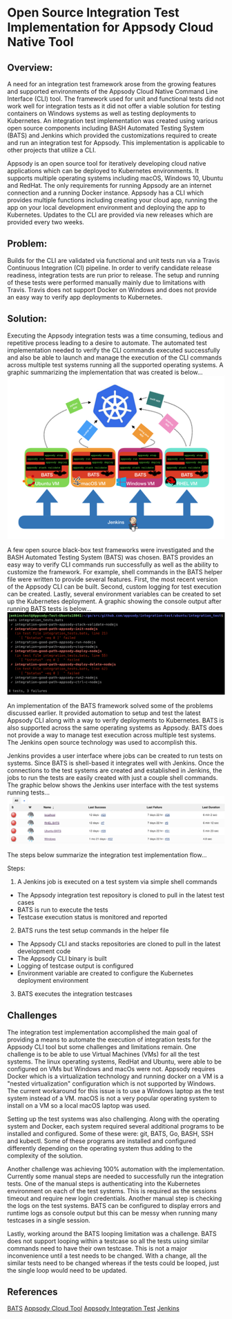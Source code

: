 # Open Source Integration Test Implementation for Appsody Cloud Native Tool
## Overview:
A need for an integration test framework arose from the growing features and supported environments of the Appsody Cloud Native Command Line Interface (CLI) tool. The framework used for unit and functional tests did not work well for integration tests as it did not offer a viable solution for testing containers on Windows systems as well as testing deployments to Kubernetes. An integration test implementation was created using various open source components including BASH Automated Testing System (BATS) and Jenkins which provided the customizations required to create and run an integration test for Appsody. This implementation is applicable to other projects that utilize a CLI. 

Appsody is an open source tool for iteratively developing cloud native applications which can be deployed to Kubernetes environments. It supports multiple operating systems including macOS, Windows 10, Ubuntu and RedHat. The only requirements for running Appsody are an internet connection and a running Docker instance. Appsody has a CLI which provides multiple functions including creating your cloud app, running the app on your local development environment and deploying the app to Kubernetes. Updates to the CLI are provided via new releases which are provided every two weeks. 
## Problem:
Builds for the CLI are validated via functional and unit tests run via a Travis Continuous Integration (CI) pipeline. In order to verify candidate release readiness, integration tests are run prior to release. The setup and running of these tests were performed manually mainly due to limitations with Travis. Travis does not support Docker on Windows and does not provide an easy way to verify app deployments to Kubernetes.
## Solution:
Executing the Appsody integration tests was a time consuming, tedious and repetitive process leading to a desire to automate. The automated test implementation needed to verify the CLI commands executed successfully and also be able to launch and manage the execution of the CLI commands across multiple test systems running all the supported operating systems. A graphic summarizing the implementation that was created is below...
![graphic](https://github.com/appsody/integration-test/blob/master/docs/AppsodyIntegrationTest.jpeg "Appsody Integration Test Implementation")

A few open source black-box test frameworks were investigated and the BASH Automated Testing System (BATS) was chosen. BATS provides an easy way to verify CLI commands run successfully as well as the ability to customize the framework. For example, shell commands in the BATS helper file were written to provide several features. First, the most recent version of the Appsody CLI can be built. Second, custom logging for test execution can be created. Lastly, several environment variables can be created to set up the Kubernetes deployment. A graphic showing the console output after running BATS tests is below...
![graphic](https://github.com/appsody/integration-test/blob/master/docs/BATSOutput.png "Sample BATS output")

An implementation of the BATS framework solved some of the problems discussed earlier. It provided automation to setup and test the latest Appsody CLI along with a way to verify deployments to Kubernetes. BATS is also supported across the same operating systems as Appsody. BATS does not provide a way to manage test execution across multiple test systems. The Jenkins open source technology was used to accomplish this.

Jenkins provides a user interface where jobs can be created to run tests on systems. Since BATS is shell-based it integrates well with Jenkins. Once the connections to the test systems are created and established in Jenkins, the jobs to run the tests are easily created with just a couple shell commands. The graphic below shows the Jenkins user interface with the test systems running tests...
![graphic](https://github.com/appsody/integration-test/blob/master/docs/JenkinsOutput.png "Sample Jenkins output")

The steps below summarize the integration test implementation flow...

Steps:
1. A Jenkins job is executed on a test system via simple shell commands
- The Appsody integration test repository is cloned to pull in the latest test cases 
- BATS is run to execute the tests
- Testcase execution status is monitored and reported
2. BATS runs the test setup commands in the helper file
- The Appsody CLI and stacks repositories are cloned to pull in the latest development code
- The Appsody CLI binary is built
- Logging of testcase output is configured
- Environment variable are created to configure the Kubernetes deployment environment
3. BATS executes the integration testcases

## Challenges
The integration test implementation accomplished the main goal of providing a means to automate the execution of integration tests for the Appsody CLI tool but some challenges and limitations remain. One challenge is to be able to use Virtual Machines (VMs) for all the test systems. The linux operating systems, RedHat and Ubuntu, were able to be configured on VMs but Windows and macOs were not. Appsody requires Docker which is a virtualization technology and running docker on a VM is a "nested virtualization" configuration which is not supported by Windows. The current workaround for this issue is to use a Windows laptop as the test system instead of a VM. macOS is not a very popular operating system to install on a VM so a local macOS laptop was used.

Setting up the test systems was also challenging. Along with the operating system and Docker, each system required several additional programs to be installed and configured. Some of these were: git, BATS, Go, BASH, SSH and kubectl. Some of these programs are installed and configured differently depending on the operating system thus adding to the complexity of the solution. 

Another challenge was achieving 100% automation with the implementation. Currently some manual steps are needed to successfully run the integration tests. One of the manual steps is authenticating into the Kubernetes environment on each of the test systems. This is required as the sessions timeout and require new login credentials. Another manual step is checking the logs on the test systems. BATS can be configured to display errors and runtime logs as console output but this can be messy when running many testcases in a single session. 

Lastly, working around the BATS looping limitation was a challenge. BATS does not support looping within a testcase so all the tests using similar commands need to have their own testcase. This is not a major inconvenience until a test needs to be changed. With a change, all the similar tests need to be changed whereas if the tests could be looped, just the single loop would need to be updated.

## References
[BATS](https://github.com/bats-core/bats-core)
[Appsody Cloud Tool](https://appsody.dev/)
[Appsody Integration Test](https://github.com/appsody/integration-test)
[Jenkins](https://jenkins.io/)